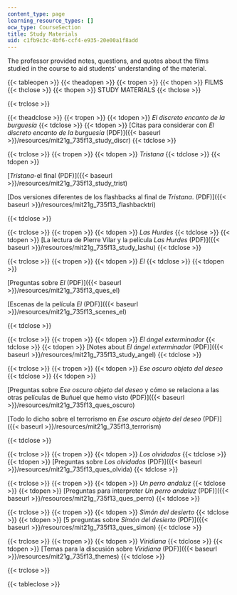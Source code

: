 ```yaml
---
content_type: page
learning_resource_types: []
ocw_type: CourseSection
title: Study Materials
uid: c1fb9c3c-4bf6-ccf4-e935-20e00a1f8add
---
```


The professor provided notes, questions, and quotes about the films studied in the course to aid students' understanding of the material.

{{< tableopen >}}
{{< theadopen >}}
{{< tropen >}}
{{< thopen >}}
FILMS
{{< thclose >}}
{{< thopen >}}
STUDY MATERIALS
{{< thclose >}}

{{< trclose >}}

{{< theadclose >}}
{{< tropen >}}
{{< tdopen >}}
_El discreto encanto de la burguesía_
{{< tdclose >}}
{{< tdopen >}}
[Citas para considerar con _El discreto encanto de la burguesía_ (PDF)]({{< baseurl >}}/resources/mit21g_735f13_study_discr)
{{< tdclose >}}

{{< trclose >}}
{{< tropen >}}
{{< tdopen >}}
_Tristana_
{{< tdclose >}}
{{< tdopen >}}


[_Tristana_\-el final (PDF)]({{< baseurl >}}/resources/mit21g_735f13_study_trist)

[Dos versiones diferentes de los flashbacks al final de _Tristana_. (PDF)]({{< baseurl >}}/resources/mit21g_735f13_flashbacktri)


{{< tdclose >}}

{{< trclose >}}
{{< tropen >}}
{{< tdopen >}}
_Las Hurdes_
{{< tdclose >}}
{{< tdopen >}}
[La lectura de Pierre Vilar y la película _Las Hurdes_ (PDF)]({{< baseurl >}}/resources/mit21g_735f13_study_lashu)
{{< tdclose >}}

{{< trclose >}}
{{< tropen >}}
{{< tdopen >}}
_El_
{{< tdclose >}}
{{< tdopen >}}


[Preguntas sobre _El_ (PDF)]({{< baseurl >}}/resources/mit21g_735f13_ques_el)

[Escenas de la película _El_ (PDF)]({{< baseurl >}}/resources/mit21g_735f13_scenes_el)


{{< tdclose >}}

{{< trclose >}}
{{< tropen >}}
{{< tdopen >}}
_El ángel exterminador_
{{< tdclose >}}
{{< tdopen >}}
[Notes about _El ángel exterminador_ (PDF)]({{< baseurl >}}/resources/mit21g_735f13_study_angel)
{{< tdclose >}}

{{< trclose >}}
{{< tropen >}}
{{< tdopen >}}
_Ese oscuro objeto del deseo_
{{< tdclose >}}
{{< tdopen >}}


[Preguntas sobre _Ese oscuro objeto del deseo_ y cómo se relaciona a las otras películas de Buñuel que hemo visto (PDF)]({{< baseurl >}}/resources/mit21g_735f13_ques_oscuro)

[Todo lo dicho sobre el terrorismo en _Ese oscuro objeto del deseo_ (PDF)]({{< baseurl >}}/resources/mit21g_735f13_terrorism)


{{< tdclose >}}

{{< trclose >}}
{{< tropen >}}
{{< tdopen >}}
_Los olvidados_
{{< tdclose >}}
{{< tdopen >}}
[Preguntas sobre _Los olvidados_ (PDF)]({{< baseurl >}}/resources/mit21g_735f13_ques_olvida)
{{< tdclose >}}

{{< trclose >}}
{{< tropen >}}
{{< tdopen >}}
_Un perro andaluz_
{{< tdclose >}}
{{< tdopen >}}
[Preguntas para interpreter _Un perro andaluz_ (PDF)]({{< baseurl >}}/resources/mit21g_735f13_ques_perro)
{{< tdclose >}}

{{< trclose >}}
{{< tropen >}}
{{< tdopen >}}
_Simón del desierto_
{{< tdclose >}}
{{< tdopen >}}
[5 preguntas sobre _Simón del desierto_ (PDF)]({{< baseurl >}}/resources/mit21g_735f13_ques_simon)
{{< tdclose >}}

{{< trclose >}}
{{< tropen >}}
{{< tdopen >}}
_Viridiana_
{{< tdclose >}}
{{< tdopen >}}
[Temas para la discusión sobre _Viridiana_ (PDF)]({{< baseurl >}}/resources/mit21g_735f13_themes)
{{< tdclose >}}

{{< trclose >}}

{{< tableclose >}}